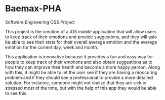 # Baemax-PHA
Software Engineering OSS Project

This project is the creation of a iOS mobile application that will allow users to keep track of their emotions and provide suggestions, and they will aslo be able to see their stats for their overall average emotion and the average emotion for the current day, week and month.

This applicaiton is innovative because it provides a fun and easy way for people to keep track of their emotions and also obtain suggestions as to how they can improve their health and become a more happy person.  Along with this, it might be able to let the user see if they are having a reoccuring problem and if they chould see a professional to provide a more detailed solution.  For instance, someone might not realize that they are sick or stressed most of the time, but with the help of this app they would be able to see this.
